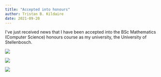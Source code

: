 ```yaml
---
title: "Accepted into honours"
author: Tristan B. Kildaire
date: 2021-09-20
---
```


I've just received news that I have been accepted into the BSc Mathematics (Computer Science) honours course as my university, the University of Stellenbosch.

![](/img/honours_acceptance/letter.jpg)

![](/img/honours_acceptance/me1.jpg)

![](/img/honours_acceptance/me2.jpg)